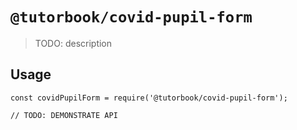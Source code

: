 # `@tutorbook/covid-pupil-form`

> TODO: description

## Usage

```
const covidPupilForm = require('@tutorbook/covid-pupil-form');

// TODO: DEMONSTRATE API
```
